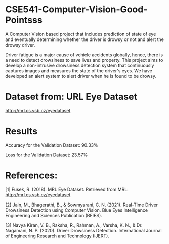 # CSE541-Computer-Vision-Good-Pointsss

A Computer Vision based project that includes prediction of state of eye and eventually determining whether the driver is drowsy or not and alert the drowsy driver. 

Driver fatigue is a major cause of vehicle accidents globally, hence, there is a need to detect drowsiness to save lives and property. This project aims to develop a non-intrusive drowsiness detection system that continuously captures images and measures the state of the driver's eyes. We have developed an alert system to alert driver when he is found to be drowsy.

# Dataset from: URL Eye Dataset

http://mrl.cs.vsb.cz/eyedataset

# Results

Accuracy for the Validation Dataset: 90.33%

Loss for the Validation Dataset: 23.57%
 
# References:

[1] Fusek, R. (2018). MRL Eye Dataset. Retrieved from MRL: http://mrl.cs.vsb.cz/eyedataset

[2] Jain, M., Bhagerathi, B., & Sowmyarani, C. N. (2021). Real-Time Driver Drowsiness Detection using Computer Vision. Blue Eyes Intelligence Engineering and Sciences Publication (BEIES).

[3] Navya Kiran, V. B., Raksha, R., Rahman, A., Varsha, K. N., & Dr. Nagamani, N. P. (2020). Driver Drowsiness Detection. International Journal of Engineering Research and Technology (IJERT).



